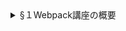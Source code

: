<details>
  <summary>§１Webpack講座の概要</summary>
  <a class="ml2" href="https://www.udemy.com/course/webpack-config/learn/lecture/18396636#overview">
1.はじめに　📺 </a><br>
  <a class="ml2" href="https://www.udemy.com/course/webpack-config/learn/lecture/18453334#overview">
2.補助教材について　📺 </a><br>
  <a class="ml2" href="https://www.udemy.com/course/webpack-config/learn/lecture/18435084#overview">
3.VScodeのインストールと設定　📺 </a><br>
  <a class="ml2" href="https://www.udemy.com/course/webpack-config/learn/lecture/18435090#overview">
4.ウェブサイトの基本的な構成　📺 </a><br>
  <a class="ml2" href="https://github.com/shunwitter/webpack_course/tree/section/01">
 5.テキスト版教材（ソースを含む）🖥  </a>
 <details class="ml2">
   <summary>学習メモ</summary>
   <div>✦ポイント</div>
   <div>✦考察</div>
 </details>
</details>